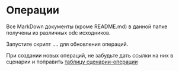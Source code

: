 # Операции

Все MarkDown документы (кроме README.md) 
в данной папке получены из различных odc исходников.

Запустите скрипт .... для обновления операций.

При создании новых операций, не забудьте дать ссылки на них
в сценарии и поправить 
[таблицу сценарии-операции](../scenarios/README.md)